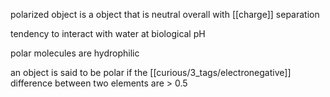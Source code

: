 

polarized object is a object that is neutral overall with [[charge]] separation

tendency to interact with water at biological pH 

polar molecules are hydrophilic 

an object is said to be polar if the [[curious/3_tags/electronegative]] difference between two elements are > 0.5
